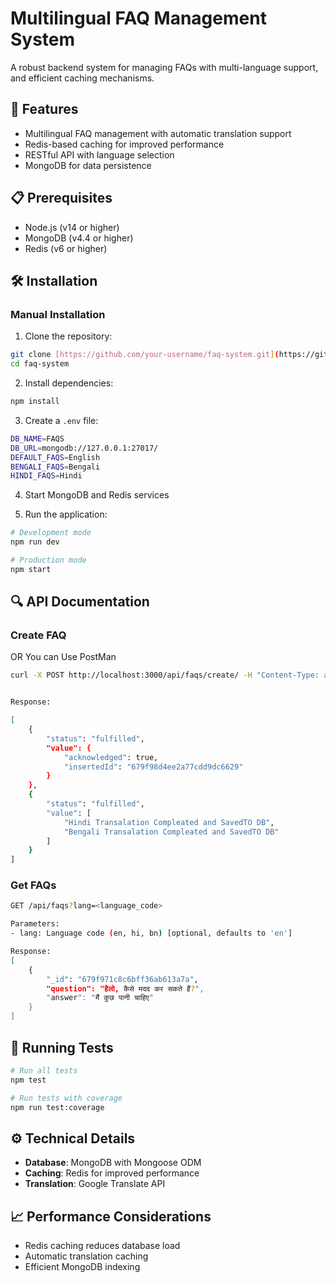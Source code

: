 # Multilingual FAQ Management System

A robust backend system for managing FAQs with multi-language support, and efficient caching mechanisms.

## 🚀 Features

- Multilingual FAQ management with automatic translation support
- Redis-based caching for improved performance
- RESTful API with language selection
- MongoDB for data persistence

## 📋 Prerequisites

- Node.js (v14 or higher)
- MongoDB (v4.4 or higher)
- Redis (v6 or higher)

## 🛠️ Installation

### Manual Installation

1. Clone the repository:
```bash
git clone [https://github.com/your-username/faq-system.git](https://github.com/Azharkoivila/Multilingual-Node-Js-FAQ-Management-System-Backend)
cd faq-system
```

2. Install dependencies:
```bash
npm install
```

3. Create a `.env` file:
```bash
DB_NAME=FAQS
DB_URL=mongodb://127.0.0.1:27017/
DEFAULT_FAQS=English
BENGALI_FAQS=Bengali
HINDI_FAQS=Hindi
```

4. Start MongoDB and Redis services

5. Run the application:
```bash
# Development mode
npm run dev

# Production mode
npm start
```

## 🔍 API Documentation

### Create FAQ
OR You can Use PostMan

```bash
curl -X POST http://localhost:3000/api/faqs/create/ -H "Content-Type: application/json"   -d '{"question": "What is this?", "answer": "This is a FAQ system"}'


Response:

[
    {
        "status": "fulfilled",
        "value": {
            "acknowledged": true,
            "insertedId": "679f98d4ee2a77cdd9dc6629"
        }
    },
    {
        "status": "fulfilled",
        "value": [
            "Hindi Transalation Compleated and SavedTO DB",
            "Bengali Transalation Compleated and SavedTO DB"
        ]
    }
]
```

### Get FAQs

```bash
GET /api/faqs?lang=<language_code>

Parameters:
- lang: Language code (en, hi, bn) [optional, defaults to 'en']

Response:
[
    {
        "_id": "679f971c8c6bff36ab613a7a",
        "question": "हैलो, कैसे मदद कर सकते हैं?",
        "answer": "मैं कुछ पानी चाहिए"
    }
]
```

## 🧪 Running Tests

```bash
# Run all tests
npm test

# Run tests with coverage
npm run test:coverage
```


## ⚙️ Technical Details

- **Database**: MongoDB with Mongoose ODM
- **Caching**: Redis for improved performance
- **Translation**: Google Translate API

## 📈 Performance Considerations

- Redis caching reduces database load
- Automatic translation caching
- Efficient MongoDB indexing

